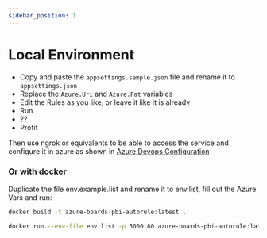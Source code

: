```yaml
---
sidebar_position: 1
---
```


# Local Environment

- Copy and paste the `appsettings.sample.json` file and rename it to `appsettings.json`
- Replace the `Azure.Uri` and `Azure.Pat` variables
- Edit the Rules as you like, or leave it like it is already
- Run
- ??
- Profit

Then use ngrok or equivalents to be able to access the service and configure it in azure as shown in [Azure Devops Configuration](/docs/configurations/azure-devops)

### Or with docker

Duplicate the file env.example.list and rename it to env.list, fill out the Azure Vars and run:

```bash
docker build -t azure-boards-pbi-autorule:latest .

docker run --env-file env.list -p 5000:80 azure-boards-pbi-autorule:latest
```